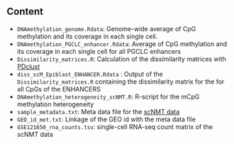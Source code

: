 Content
-------

* `DNAmethylation_genome.Rdata`: Genome-wide average of CpG methylation and its coverage in each single cell.
* `DNAmethylation_PGCLC_enhancer.Rdata`: Average of CpG methylation and its coverage in each single cell for all PGCLC enhancers
* `Dissimilarity_matrices.R`: Calculation of the dissimilarity matrices with [PDclust](https://github.com/hui-tony-zk/PDclust)
* `diss_scM_Epiblast_ENHANCER.Rdata` : Output of the `Dissimilarity_matrices.R` containing the dissimilarity matrix for the for all CpGs of the ENHANCERS
* `DNAmethylation_heterogeneity_scNMT.R`: R-script for the mCpG methylation heterogeneity
* `sample_metadata.txt`: Meta data file for the [scNMT data](https://github.com/rargelaguet/scnmt_gastrulation)
* `GEO_id_met.txt`: Linkage of the GEO id with the meta data file
* `GSE121650_rna_counts.tsv`: single-cell RNA-seq count matrix of the scNMT data
